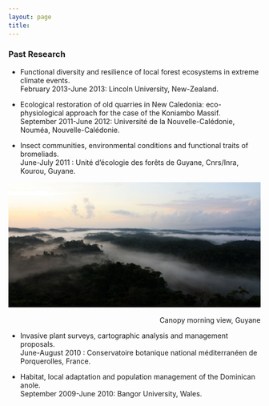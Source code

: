 ```yaml
---
layout: page
title:
---
```



### Past Research
- Functional diversity and resilience of local forest ecosystems in extreme climate events.  
February 2013-June 2013: Lincoln University, New-Zealand.  

- Ecological restoration of old quarries in New Caledonia: eco-physiological approach for the case of the Koniambo Massif.  
September 2011-June 2012: Université de la Nouvelle-Calédonie, Nouméa, Nouvelle-Calédonie.  

- Insect communities, environmental conditions and functional traits of bromeliads.  
June-July 2011 : Unité d’écologie des forêts de Guyane, Cnrs/Inra, Kourou, Guyane.  

![](/img/canopy.jpg)
<div style="text-align: right">Canopy morning view, Guyane</div>

- Invasive plant surveys, cartographic analysis and management proposals.  
June-August 2010 : Conservatoire botanique national méditerranéen de Porquerolles, France.

- Habitat, local adaptation and population management of the Dominican anole.  
September 2009-June 2010: Bangor University, Wales.
